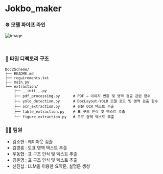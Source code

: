# Jokbo_maker
### ⚙️ 모델 파이프 라인
![image](https://github.com/user-attachments/assets/eefb3479-a183-4d6d-8c98-6f7d723750c6)

<br>

### 📂 파일 디렉토리 구조
```
Doc2Scheme/
├── README.md
├── requirements.txt
├── main.py
└── extraction/
    ├── __init__.py
    ├── pdf_processing.py      # PDF → 이미지 변환 및 영역 검출 관련 함수
    ├── yolo_detection.py      # DocLayout-YOLO 모델 로드 및 영역 검출 함수
    ├── ocr_extraction.py      # 평문 OCR 텍스트 추출
    ├── table_extraction.py    # 표 구조 인식 및 텍스트 추출
    └── figure_extraction.py   # 도표 영역 텍스트 추출
```

### 👨‍💻 팀원
- 김소현 : 레이아웃 검출
- 김영홍 : 도표 영역 텍스트 추출
- 우동협 : 표 구조 인식 및 텍스트 추출
- 김윤영 : 표 구조 인식 및 텍스트 추출
- 신진섭 : LLM을 이용한 요약문, 설명문 생성

